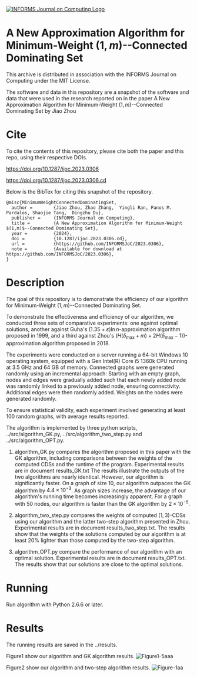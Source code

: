 [![INFORMS Journal on Computing Logo](https://INFORMSJoC.github.io/logos/INFORMS_Journal_on_Computing_Header.jpg)](https://pubsonline.informs.org/journal/ijoc)

# A New Approximation Algorithm for Minimum-Weight $(1,m)$--Connected Dominating Set

This archive is distributed in association with the INFORMS Journal on Computing under the MIT License.

The software and data in this repository are a snapshot of the software and data that were used in the research reported on in the paper A New Approximation Algorithm for Minimum-Weight $(1,m)$--Connected Dominating Set
by Jiao Zhou

# Cite

To cite the contents of this repository, please cite both the paper and this repo, using their respective DOIs.

https://doi.org/10.1287/ijoc.2023.0306

https://doi.org/10.1287/ijoc.2023.0306.cd

Below is the BibTex for citing this snapshot of the repository.

```
@misc{MinimumWeightConnectedDominatingSet,
  author =        {Jiao Zhou, Zhao Zhang,  Yingli Ran, Panos M. Pardalos, Shaojie Tang,  Dingzhu Du},
  publisher =     {INFORMS Journal on Computing},
  title =         {A New Approximation Algorithm for Minimum-Weight $(1,m)$--Connected Dominating Set},
  year =          {2024},
  doi =           {10.1287/ijoc.2023.0306.cd},
  url =           {https://github.com/INFORMSJoC/2023.0306},
  note =          {Available for download at https://github.com/INFORMSJoC/2023.0306},
}  
```

# Description

The goal of this repository is to demonstrate the efficiency of our algorithm for Minimum-Weight $(1,m)$--Connected Dominating Set.

To demonstrate the effectiveness and efficiency of our algorithm, we conducted three sets of comparative experiments: 
one against optimal solutions, another against Guha's $(1.35+\varepsilon)\ln n$-approximation algorithm proposed in 1999, 
and a third against Zhou's $(H(\delta_{\max}+m)+2H(\delta_{\max}-1))$-approximation algorithm proposed in 2018.

The experiments were conducted on a server running a 64-bit Windows 10 operating system, 
equipped with a Gen Intel(R) Core i5 1360k CPU running at 3.5 GHz and 64 GB of memory. 
Connected graphs were generated randomly using an incremental approach: 
Starting with an empty graph, nodes and edges were gradually added such that each newly added node was randomly 
linked to a previously added node, ensuring connectivity. Additional edges were then randomly added. 
Weights on the nodes were generated randomly.

To ensure statistical validity, each experiment involved generating at least 100 random graphs, 
with average results reported.

The algorithm is implemented by three python scripts, ../src/algorithm_GK.py, ../src/algorithm_two_step.py and ../src/algorithm_OPT.py.

1. algorithm_GK.py compares the algorithm proposed in this paper with the GK algorithm, 
   including comparisons between the weights of the computed CDSs and the runtime of the program. 
   Experimental results are in document results_GK.txt
   The results illustrate the outputs of the two algorithms are nearly identical. 
   However, our algorithm is significantly faster. On a graph of size 10, 
   our algorithm outpaces the GK algorithm by $4.4\times 10^{-3}$. 
   As graph sizes increase, the advantage of our algorithm's running time becomes increasingly apparent. 
   For a graph with 50 nodes, our algorithm is faster than the GK algorithm by $2\times 10^{-5}$.

2. algorithm_two_step.py compares the weights of computed $(1,3)$-CDSs using our algorithm 
   and the latter two-step algorithm presented in Zhou. Experimental results are in document results_two_step.txt. 
   The results show that the weights of the solutions computed by our algorithm is at least $20\%$ 
   lighter than those computed by the two-step algorithm.

3. algorithm_OPT.py compare the performance of our algorithm with an optimal solution. 
   Experimental results are in document results_OPT.txt. The results show that our solutions 
   are close to the optimal solutions.

# Running 

Run algorithm with Python 2.6.6 or later.

# Results

The running results are saved in the ../results.

Figure1 show our algorithm and GK algorithm results.
![Figure1-5aaa](https://github.com/user-attachments/assets/2b116962-6bc2-48f3-9da8-941b62a270ea)


Figure2 show our algorithm and two-step algorithm results.
![Figure-1aa](https://github.com/user-attachments/assets/8f40e45b-5b0b-402d-ac5e-3bc00d309b1a)



